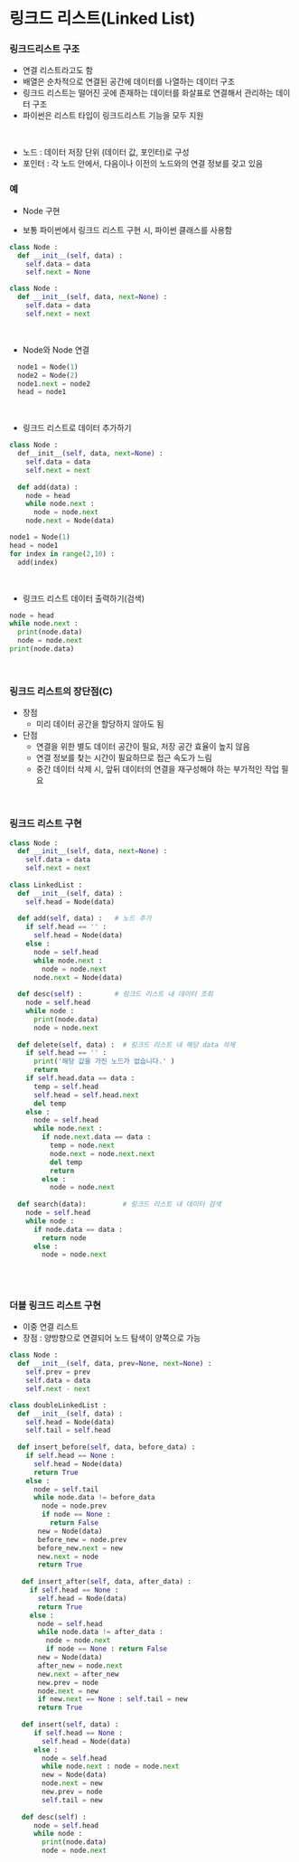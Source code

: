 # 링크드 리스트(Linked List)

### 링크드리스트 구조
* 연결 리스트라고도 함
* 배열은 순차적으로 연결된 공간에 데이터를 나열하는 데이터 구조
* 링크드 리스트는 떨어진 곳에 존재하는 데이터를 화살표로 연결해서 관리하는 데이터 구조
* 파이썬은 리스트 타입이 링크드리스트 기능을 모두 지원

<br>

* 노드 : 데이터 저장 단위 (데이터 값, 포인터)로 구성
* 포인터 : 각 노드 안에서, 다음이나 이전의 노드와의 연결 정보를 갖고 있음


### 예

* Node 구현
 - 보통 파이썬에서 링크드 리스트 구현 시, 파이썬 클래스를 사용함
```python
class Node :
  def __init__(self, data) :
    self.data = data
    self.next = None
```
```python
class Node :
  def __init__(self, data, next=None) :
    self.data = data
    self.next = next
```

<br>

* Node와 Node 연결
```python
  node1 = Node(1)
  node2 = Node(2)
  node1.next = node2
  head = node1
```

<br>

* 링크드 리스트로 데이터 추가하기
```python
class Node :
  def__init__(self, data, next=None) :
    self.data = data
    self.next = next
  
  def add(data) :
    node = head
    while node.next :
      node = node.next
    node.next = Node(data)
```
```python
node1 = Node(1)
head = node1
for index in range(2,10) :
  add(index)
```

<br>

* 링크드 리스트 데이터 출력하기(검색)
```python
node = head
while node.next :
  print(node.data)
  node = node.next
print(node.data)
```

<br>

### 링크드 리스트의 장단점(C)
* 장점
  - 미리 데이터 공간을 할당하지 않아도 됨
* 단점
  - 연결을 위한 별도 데이터 공간이 필요, 저장 공간 효율이 높지 않음
  - 연결 정보를 찾는 시간이 필요하므로 접근 속도가 느림
  - 중간 데이터 삭제 시, 앞뒤 데이터의 연결을 재구성해야 하는 부가적인 작업 필요

<br>

### 링크드 리스트 구현
```python
class Node :
  def __init__(self, data, next=None) :
    self.data = data
    self.next = next
    
class LinkedList :
  def __init__(self, data) :
    self.head = Node(data)
    
  def add(self, data) :   # 노드 추가
    if self.head == '' : 
      self.head = Node(data)
    else : 
      node = self.head
      while node.next :
        node = node.next
      node.next = Node(data)
     
  def desc(self) :        # 링크드 리스트 내 데이터 조회
    node = self.head
    while node :
      print(node.data)
      node = node.next
  
  def delete(self, data) :  # 링크드 리스트 내 해당 data 삭제
    if self.head == '' : 
      print('해당 값을 가진 노드가 없습니다.' )
      return
    if self.head.data == data :
      temp = self.head
      self.head = self.head.next
      del temp
    else :
      node = self.head
      while node.next :
        if node.next.data == data :
          temp = node.next
          node.next = node.next.next
          del temp
          return
        else :
          node = node.next
          
  def search(data):         # 링크드 리스트 내 데이터 검색
    node = self.head
    while node :
      if node.data == data :
        return node
      else :
        node = node.next
    
```

<br> 
    
### 더블 링크드 리스트 구현
* 이중 연결 리스트
* 장점 : 양방향으로 연결되어 노드 탐색이 양쪽으로 가능
```python
class Node :
  def __init__(self, data, prev=None, next=None) :
    self.prev = prev
    self.data = data
    self.next - next

class doubleLinkedList :
  def __init__(self, data) :
    self.head = Node(data)
    self.tail = self.head
    
  def insert_before(self, data, before_data) :
    if self.head == None :
      self.head = Node(data)
      return True
    else :
      node = self.tail
      while node.data != before_data
        node = node.prev
        if node == None :
          return False
       new = Node(data)
       before_new = node.prev
       before_new.next = new
       new.next = node
       return True
   
   def insert_after(self, data, after_data) :
     if self.head == None :
       self.head = Node(data)
       return True
     else : 
       node = self.head
       while node.data != after_data :
         node = node.next
         if node == None : return False
       new = Node(data)
       after_new = node.next
       new.next = after_new
       new.prev = node
       node.next = new
       if new.next == None : self.tail = new
       return True
   
   def insert(self, data) :
      if self.head == None :
        self.head = Node(data)
      else :
        node = self.head
        while node.next : node = node.next
        new = Node(data)
        node.next = new
        new.prev = node
        self.tail = new
        
   def desc(self) :
      node = self.head
      while node :
        print(node.data)
        node = node.next
```
